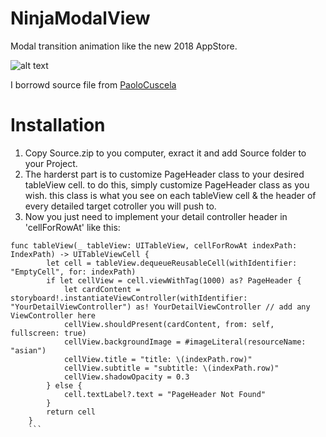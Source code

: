 # NinjaModalView
Modal transition animation like the new 2018 AppStore.

![alt text](https://github.com/UzumakiAlfredo/NinjaModalView/blob/master/Preview.gif?raw=true)

I borrowd source file from [PaoloCuscela](https://github.com/PaoloCuscela/Cards)

# Installation
1. Copy Source.zip to you computer, exract it and add Source folder to your Project.
2. The harderst part is to customize PageHeader class to your desired tableView cell.
        to do this, simply customize PageHeader class as you wish. this class is what you see on each tableView cell & the header of every detailed target cotroller you will push to.
3. Now you just need to implement your detail controller header in 'cellForRowAt' like this:

```
func tableView(_ tableView: UITableView, cellForRowAt indexPath: IndexPath) -> UITableViewCell {
        let cell = tableView.dequeueReusableCell(withIdentifier: "EmptyCell", for: indexPath)
        if let cellView = cell.viewWithTag(1000) as? PageHeader { 
            let cardContent = storyboard!.instantiateViewController(withIdentifier: "YourDetailViewController") as! YourDetailViewController // add any ViewController here
            cellView.shouldPresent(cardContent, from: self, fullscreen: true)
            cellView.backgroundImage = #imageLiteral(resourceName: "asian")
            cellView.title = "title: \(indexPath.row)"
            cellView.subtitle = "subtitle: \(indexPath.row)"
            cellView.shadowOpacity = 0.3
        } else {
            cell.textLabel?.text = "PageHeader Not Found"
        }
        return cell
    }
    ```
